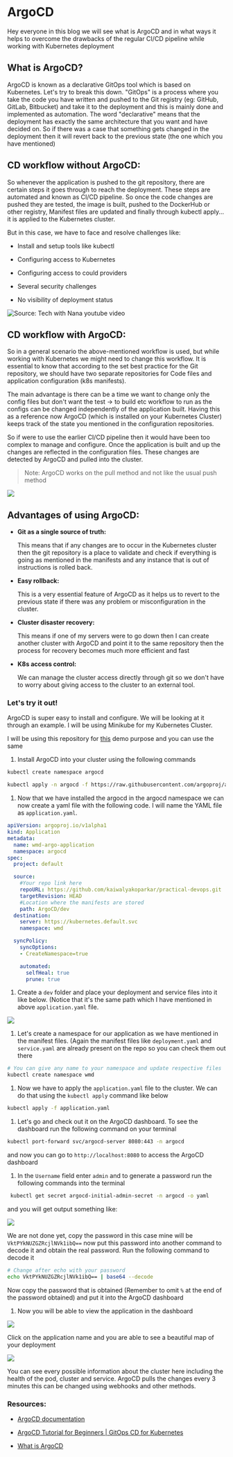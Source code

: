 # ArgoCD

Hey everyone in this blog we will see what is ArgoCD and in what ways it helps to overcome the drawbacks of the regular CI/CD pipeline while working with Kubernetes deployment

## What is ArgoCD?

ArgoCD is known as a declarative GitOps tool which is based on Kubernetes. Let's try to break this down. "GitOps" is a process where you take the code you have written and pushed to the Git registry (eg: GitHub, GitLab, Bitbucket) and take it to the deployment and this is mainly done and implemented as automation. The word "declarative" means that the deployment has exactly the same architecture that you want and have decided on. So if there was a case that something gets changed in the deployment then it will revert back to the previous state (the one which you have mentioned)

## CD workflow without ArgoCD:

So whenever the application is pushed to the git repository, there are certain steps it goes through to reach the deployment. These steps are automated and known as CI/CD pipeline. So once the code changes are pushed they are tested, the image is built, pushed to the DockerHub or other registry, Manifest files are updated and finally through kubectl apply... it is applied to the Kubernetes cluster.

But in this case, we have to face and resolve challenges like:

* Install and setup tools like kubectl
    
* Configuring access to Kubernetes
    
* Configuring access to could providers
    
* Several security challenges
    
* No visibility of deployment status
    

![Source: Tech with Nana youtube video](https://cdn.hashnode.com/res/hashnode/image/upload/v1676379180429/9d1ffd6a-e514-4caf-989b-1604a84d3a97.png)

## CD workflow with ArgoCD:

So in a general scenario the above-mentioned workflow is used, but while working with Kubernetes we might need to change this workflow. It is essential to know that according to the set best practice for the Git repository, we should have two separate repositories for Code files and application configuration (k8s manifests).

The main advantage is there can be a time we want to change only the config files but don't want the test -&gt; to build etc workflow to run as the configs can be changed independently of the application built. Having this as a reference now ArgoCD (which is installed on your Kubernetes Cluster) keeps track of the state you mentioned in the configuration repositories.

So if were to use the earlier CI/CD pipeline then it would have been too complex to manage and configure. Once the application is built and up the changes are reflected in the configuration files. These changes are detected by ArgoCD and pulled into the cluster.

> Note: ArgoCD works on the pull method and not like the usual push method

![](https://cdn.hashnode.com/res/hashnode/image/upload/v1676380750890/948970a3-9402-4a83-bc9c-cf44f121ee05.png)

## Advantages of using ArgoCD:

* **Git as a single source of truth:**
    
    This means that if any changes are to occur in the Kubernetes cluster then the git repository is a place to validate and check if everything is going as mentioned in the manifests and any instance that is out of instructions is rolled back.
    
* **Easy rollback:**
    
    This is a very essential feature of ArgoCD as it helps us to revert to the previous state if there was any problem or misconfiguration in the cluster.
    
* **Cluster disaster recovery:**
    
    This means if one of my servers were to go down then I can create another cluster with ArgoCD and point it to the same repository then the process for recovery becomes much more efficient and fast
    
* **K8s access control:**
    
    We can manage the cluster access directly through git so we don't have to worry about giving access to the cluster to an external tool.
    

### Let's try it out!

ArgoCD is super easy to install and configure. We will be looking at it through an example. I will be using Minikube for my Kubernetes Cluster.

I will be using this repository for [this](https://github.com/kaiwalyakoparkar/practical-devops/tree/main/ArgoCD) demo purpose and you can use the same

1. Install ArgoCD into your cluster using the following commands
    

```bash
kubectl create namespace argocd
```

```bash
kubectl apply -n argocd -f https://raw.githubusercontent.com/argoproj/argo-cd/stable/manifests/install.yaml
```

1. Now that we have installed the argocd in the argocd namespace we can now create a yaml file with the following code. I will name the YAML file as `application.yaml`.
    

```yaml
apiVersion: argoproj.io/v1alpha1
kind: Application
metadata:
  name: wmd-argo-application
  namespace: argocd
spec:
  project: default

  source:
    #Your repo link here
    repoURL: https://github.com/kaiwalyakoparkar/practical-devops.git
    targetRevision: HEAD
    #Location where the manifests are stored
    path: ArgoCD/dev
  destination: 
    server: https://kubernetes.default.svc
    namespace: wmd

  syncPolicy:
    syncOptions:
    - CreateNamespace=true

    automated:
      selfHeal: true
      prune: true
```

1. Create a `dev` folder and place your deployment and service files into it like below. (Notice that it's the same path which I have mentioned in above `application.yaml` file.
    

![](https://cdn.hashnode.com/res/hashnode/image/upload/v1676384489504/0e9b4cd0-30de-4f31-a2c8-12d7203e55f1.png)

1. Let's create a namespace for our application as we have mentioned in the manifest files. (Again the manifest files like `deployment.yaml` and `service.yaml` are already present on the repo so you can check them out there
    

```bash
# You can give any name to your namespace and update respective files
kubectl create namespace wmd
```

1. Now we have to apply the `application.yaml` file to the cluster. We can do that using the `kubectl apply` command like below
    

```bash
kubectl apply -f application.yaml
```

1. Let's go and check out it on the ArgoCD dashboard. To see the dashboard run the following command on your terminal
    

```bash
kubectl port-forward svc/argocd-server 8080:443 -n argocd
```

and now you can go to `http://localhost:8080` to access the ArgoCD dashboard

1. In the `Username` field enter `admin` and to generate a password run the following commands into the terminal
    

```bash
 kubectl get secret argocd-initial-admin-secret -n argocd -o yaml
```

and you will get output something like:

![](https://cdn.hashnode.com/res/hashnode/image/upload/v1676385052217/39ea7218-3c12-4e8a-ae27-7e1ba2151107.png)

We are not done yet, copy the password in this case mine will be `VktPYkNUZGZRcjlNVk1ibQ==` now put this password into another command to decode it and obtain the real password. Run the following command to decode it

```bash
# Change after echo with your password
echo VktPYkNUZGZRcjlNVk1ibQ== | base64 --decode
```

Now copy the password that is obtained (Remember to omit `%` at the end of the password obtained) and put it into the ArgoCD dashboard

1. Now you will be able to view the application in the dashboard
    

![](https://cdn.hashnode.com/res/hashnode/image/upload/v1676385309478/b06800fa-7e3a-4450-a3d2-fa5d7d3fe633.png)

Click on the application name and you are able to see a beautiful map of your deployment

![](https://cdn.hashnode.com/res/hashnode/image/upload/v1676385374374/a388639a-8fbd-457a-876d-5c2cc555a866.png)

You can see every possible information about the cluster here including the health of the pod, cluster and service. ArgoCD pulls the changes every 3 minutes this can be changed using webhooks and other methods.

### Resources:

* [ArgoCD documentation](https://argo-cd.readthedocs.io/en/stable/)
    
* [ArgoCD Tutorial for Beginners | GitOps CD for Kubernetes](https://youtu.be/MeU5_k9ssrs)
    
* [What is ArgoCD](https://youtu.be/p-kAqxuJNik)